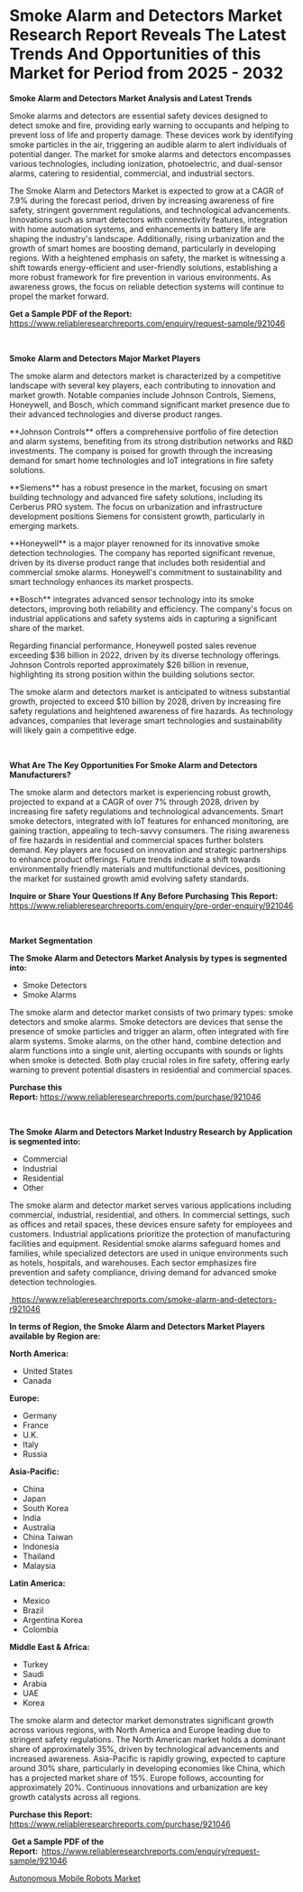 <p><h1>Smoke Alarm and Detectors Market Research Report Reveals The Latest Trends And Opportunities of this Market for Period from 2025 - 2032</h1></p><p><strong>Smoke Alarm and Detectors Market Analysis and Latest Trends</strong></p>
<p><p>Smoke alarms and detectors are essential safety devices designed to detect smoke and fire, providing early warning to occupants and helping to prevent loss of life and property damage. These devices work by identifying smoke particles in the air, triggering an audible alarm to alert individuals of potential danger. The market for smoke alarms and detectors encompasses various technologies, including ionization, photoelectric, and dual-sensor alarms, catering to residential, commercial, and industrial sectors.</p><p>The Smoke Alarm and Detectors Market is expected to grow at a CAGR of 7.9% during the forecast period, driven by increasing awareness of fire safety, stringent government regulations, and technological advancements. Innovations such as smart detectors with connectivity features, integration with home automation systems, and enhancements in battery life are shaping the industry's landscape. Additionally, rising urbanization and the growth of smart homes are boosting demand, particularly in developing regions. With a heightened emphasis on safety, the market is witnessing a shift towards energy-efficient and user-friendly solutions, establishing a more robust framework for fire prevention in various environments. As awareness grows, the focus on reliable detection systems will continue to propel the market forward.</p></p>
<p><strong>Get a Sample PDF of the Report:&nbsp;</strong> <a href="https://www.reliableresearchreports.com/enquiry/request-sample/921046?utm_campaign=2528&utm_medium=2&utm_source=Github&utm_content=ia&utm_term=23022025&utm_id=smoke-alarm-and-detectors">https://www.reliableresearchreports.com/enquiry/request-sample/921046</a></p>
<p>&nbsp;</p>
<p><strong>Smoke Alarm and Detectors Major Market Players</strong></p>
<p><p>The smoke alarm and detectors market is characterized by a competitive landscape with several key players, each contributing to innovation and market growth. Notable companies include Johnson Controls, Siemens, Honeywell, and Bosch, which command significant market presence due to their advanced technologies and diverse product ranges.</p><p>**Johnson Controls** offers a comprehensive portfolio of fire detection and alarm systems, benefiting from its strong distribution networks and R&D investments. The company is poised for growth through the increasing demand for smart home technologies and IoT integrations in fire safety solutions.</p><p>**Siemens** has a robust presence in the market, focusing on smart building technology and advanced fire safety solutions, including its Cerberus PRO system. The focus on urbanization and infrastructure development positions Siemens for consistent growth, particularly in emerging markets.</p><p>**Honeywell** is a major player renowned for its innovative smoke detection technologies. The company has reported significant revenue, driven by its diverse product range that includes both residential and commercial smoke alarms. Honeywell's commitment to sustainability and smart technology enhances its market prospects.</p><p>**Bosch** integrates advanced sensor technology into its smoke detectors, improving both reliability and efficiency. The company's focus on industrial applications and safety systems aids in capturing a significant share of the market.</p><p>Regarding financial performance, Honeywell posted sales revenue exceeding $36 billion in 2022, driven by its diverse technology offerings. Johnson Controls reported approximately $26 billion in revenue, highlighting its strong position within the building solutions sector.</p><p>The smoke alarm and detectors market is anticipated to witness substantial growth, projected to exceed $10 billion by 2028, driven by increasing fire safety regulations and heightened awareness of fire hazards. As technology advances, companies that leverage smart technologies and sustainability will likely gain a competitive edge.</p></p>
<p>&nbsp;</p>
<p><strong>What Are The Key Opportunities For Smoke Alarm and Detectors Manufacturers?</strong></p>
<p><p>The smoke alarm and detectors market is experiencing robust growth, projected to expand at a CAGR of over 7% through 2028, driven by increasing fire safety regulations and technological advancements. Smart smoke detectors, integrated with IoT features for enhanced monitoring, are gaining traction, appealing to tech-savvy consumers. The rising awareness of fire hazards in residential and commercial spaces further bolsters demand. Key players are focused on innovation and strategic partnerships to enhance product offerings. Future trends indicate a shift towards environmentally friendly materials and multifunctional devices, positioning the market for sustained growth amid evolving safety standards.</p></p>
<p><strong>Inquire or Share Your Questions If Any Before Purchasing This Report:</strong> <a href="https://www.reliableresearchreports.com/enquiry/pre-order-enquiry/921046?utm_campaign=2528&utm_medium=2&utm_source=Github&utm_content=ia&utm_term=23022025&utm_id=smoke-alarm-and-detectors">https://www.reliableresearchreports.com/enquiry/pre-order-enquiry/921046</a></p>
<p>&nbsp;</p>
<p><strong>Market Segmentation</strong></p>
<p><strong>The Smoke Alarm and Detectors Market Analysis by types is segmented into:</strong></p>
<p><ul><li>Smoke Detectors</li><li>Smoke Alarms</li></ul></p>
<p><p>The smoke alarm and detector market consists of two primary types: smoke detectors and smoke alarms. Smoke detectors are devices that sense the presence of smoke particles and trigger an alarm, often integrated with fire alarm systems. Smoke alarms, on the other hand, combine detection and alarm functions into a single unit, alerting occupants with sounds or lights when smoke is detected. Both play crucial roles in fire safety, offering early warning to prevent potential disasters in residential and commercial spaces.</p></p>
<p><strong>Purchase this Report:&nbsp;</strong><a href="https://www.reliableresearchreports.com/purchase/921046?utm_campaign=2528&utm_medium=2&utm_source=Github&utm_content=ia&utm_term=23022025&utm_id=smoke-alarm-and-detectors">https://www.reliableresearchreports.com/purchase/921046</a></p>
<p>&nbsp;</p>
<p><strong>The Smoke Alarm and Detectors Market Industry Research by Application is segmented into:</strong></p>
<p><ul><li>Commercial</li><li>Industrial</li><li>Residential</li><li>Other</li></ul></p>
<p><p>The smoke alarm and detector market serves various applications including commercial, industrial, residential, and others. In commercial settings, such as offices and retail spaces, these devices ensure safety for employees and customers. Industrial applications prioritize the protection of manufacturing facilities and equipment. Residential smoke alarms safeguard homes and families, while specialized detectors are used in unique environments such as hotels, hospitals, and warehouses. Each sector emphasizes fire prevention and safety compliance, driving demand for advanced smoke detection technologies.</p></p>
<p><a href="https://www.reliableresearchreports.com/smoke-alarm-and-detectors-r921046?utm_campaign=2528&utm_medium=2&utm_source=Github&utm_content=ia&utm_term=23022025&utm_id=smoke-alarm-and-detectors">&nbsp;https://www.reliableresearchreports.com/smoke-alarm-and-detectors-r921046</a></p>
<p><strong>In terms of Region, the Smoke Alarm and Detectors Market Players available by Region are:</strong></p>
<p>
    <p> <strong> North America: </strong>
        <ul>
            <li>United States</li>
            <li>Canada</li>
        </ul>
        </p> 
    <p> <strong> Europe: </strong>
        <ul>
            <li>Germany</li>
            <li>France</li>
            <li>U.K.</li>
            <li>Italy</li>
            <li>Russia</li>
        </ul>
        </p> 
    <p> <strong> Asia-Pacific: </strong>
        <ul>
            <li>China</li>
            <li>Japan</li>
            <li>South Korea</li>
            <li>India</li>
            <li>Australia</li>
            <li>China Taiwan</li>
            <li>Indonesia</li>
            <li>Thailand</li>
            <li>Malaysia</li>
        </ul>
        </p> 
    <p> <strong> Latin America: </strong>
        <ul>
            <li>Mexico</li>
            <li>Brazil</li>
            <li>Argentina Korea</li>
            <li>Colombia</li>
        </ul>
        </p> 
    <p> <strong> Middle East & Africa: </strong>
        <ul>
            <li>Turkey</li>
            <li>Saudi</li>
            <li>Arabia</li>
            <li>UAE</li>
            <li>Korea</li>
        </ul>
    </p>
    </p>
<p><p>The smoke alarm and detector market demonstrates significant growth across various regions, with North America and Europe leading due to stringent safety regulations. The North American market holds a dominant share of approximately 35%, driven by technological advancements and increased awareness. Asia-Pacific is rapidly growing, expected to capture around 30% share, particularly in developing economies like China, which has a projected market share of 15%. Europe follows, accounting for approximately 20%. Continuous innovations and urbanization are key growth catalysts across all regions.</p></p>
<p><strong>Purchase this Report: </strong><a href="https://www.reliableresearchreports.com/purchase/921046?utm_campaign=2528&utm_medium=2&utm_source=Github&utm_content=ia&utm_term=23022025&utm_id=smoke-alarm-and-detectors">https://www.reliableresearchreports.com/purchase/921046</a></p>
<p>&nbsp;<strong>Get a Sample PDF of the Report:&nbsp;&nbsp;</strong><a href="https://www.reliableresearchreports.com/enquiry/request-sample/921046?utm_campaign=2528&utm_medium=2&utm_source=Github&utm_content=ia&utm_term=23022025&utm_id=smoke-alarm-and-detectors">https://www.reliableresearchreports.com/enquiry/request-sample/921046</a></p>
<p><strong></strong></p>
<p><p><a href="https://github.com/ramraomeyie/Market-Research-Report-List-1/blob/main/autonomous-mobile-robots-market.md?utm_campaign=2528&utm_medium=2&utm_source=Github&utm_content=ia&utm_term=23022025&utm_id=smoke-alarm-and-detectors">Autonomous Mobile Robots Market</a></p></p>